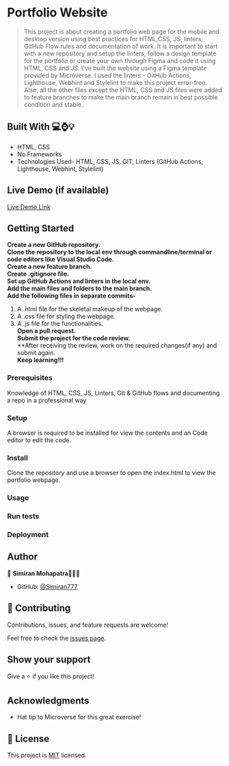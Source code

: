 # Portfolio Website


> This project is about creating a portfolio web page for the mobile and desktop version using best practices for HTML,CSS, JS, linters, GitHub Flow rules and documentation of work. It is important to start with a new repository and setup the linters, follow a design template for the portfolio or create your own through Figma and code it using HTML, CSS and JS. I've built the website using a Figma template provided by Microverse.
       I used the linters - GitHub Actions, Lighthouse, Webhint and Stylelint to make this project error-free. Also, all the other files except the HTML, CSS and JS files were added to feature branches to make the main branch remain in best possible condition and stable.
   
## Built With 💻⌚️💡

- HTML, CSS
- No Frameworks
- Technologies Used- HTML, CSS, JS, GIT, Linters (GitHub Actions, Lighthouse, Webhint, Stylelint)


## Live Demo (if available)


[Live Demo Link](https://simiran777.github.io/Portfolio-Website-Project/)

## Getting Started
**Create a new GitHub repository.**<br>
**Clone the repository to the local env through commandline/terminal or code editors like Visual Studio Code.**<br>
**Create a new feature branch.**<br>
**Create .gitignore file.**<br>
**Set up GitHub Actions and linters in the local env.**<br>
**Add the main files and folders to the main branch.**<br>
**Add the following files in separate commits-**<br>
  1. A .html file for the skeletal makeup of the webpage.<br>
  2. A .css file for styling the webpage.<br>
  3. A .js file for the functionalities.<br>
**Open a pull request.**<br>
**Submit the project for the code review.**<br>
**After receiving the review, work on the required changes(if any) and submit again.<br>
**Keep learning!!!**

### Prerequisites
Knowledge of HTML, CSS, JS, Linters, Git & GitHub flows and documenting a repo in a professional way

### Setup
A browser is required to be installed for view the contents and an Code editor to edit the code.

### Install
Clone the repository and use a browser to open the index.html to view the portfolio webpage.

### Usage

### Run tests

### Deployment

## Author

👤 **Simiran Mohapatra**👩🏻‍💼

- GitHub: [@Simiran777](https://github.com/Simiran777)


## 🤝 Contributing

Contributions, issues, and feature requests are welcome!

Feel free to check the [issues page](../../issues/).


## Show your support

Give a ⭐️ if you like this project!

## Acknowledgments

- Hat tip to Microverse for this great exercise!

## 📝 License

This project is [MIT](./MIT.md) licensed.
